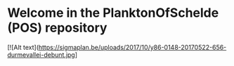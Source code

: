 # Welcome in the PlanktonOfSchelde (POS) repository






[![Alt text](https://sigmaplan.be/uploads/2017/10/y86-0148-20170522-656-durmevallei-debunt.jpg]